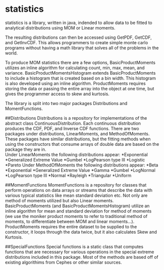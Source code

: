 # statistics
statistics is a library, written in java, indended to allow data to be fitted to analytical distributions
using MOM or Linear moments.

The resulting distributions can then be accessed using GetPDF, GetCDF, and GetInvCDF.  This allows programmers 
to create simple monte carlo programs without having a math library that solves all of the problems in the world.

To produce MOM statistics there are a few options, BasicProductMoments utilizes an inline algorithm for calculating count, min,
max, mean, and variance.  BasicProductMomentsHistogram extends BasicProductMoments to include a histogram that is created based on
a bin width. This histogram is also developed using an inline algorithm.  ProductMoments requires storing the data or passing the
entire array into the object at one time, but gives the programmer access to skew and kurtosis.

The library is split into two major packages Distributions and MomentFunctions.

##Distributions
Distributions is a repository for implementations of the abstract class ContinuousDistribution.  Each continuous distribution produces the CDF, PDF, and Inverse CDF functions. There are two packages under distributions, LinearMoments, and MethodOfMoments.  These packages have similar distributions, but the fitting methods when using the constructors that consume arrays of double data are based on the package they are in.  
Under LinearMoments the following distributions appear:
  *Exponential
  *Generalized Extreme Value
  *Gumbel
  *LogPearson type III
  *Logistic
  *Pareto
Under MethodOfMoments the following distributions appear:
  *Beta
  *Exponential
  *Generalized Extreme Value
  *Gamma
  *Gumbel
  *LogNormal
  *LogPearson type III
  *Normal
  *Rayleigh
  *Triangular
  *Uniform

##MomentFunctions
MomentFunctions is a repository for classes that perform operations on data arrays or streams that describe the data with various typical statistics like mean standard deviation etc.  Not only are method of moments utilized but also Linear moments.  BasicProductMoments (and BasicProductMomentsHistogram) utilize an inline algorithm for mean and standard deviation for method of moments (we use the moniker product moments to refer to traditional method of moments, to differentiate between MOM and linear moments...). ProductMoments requires the entire dataset to be supplied to the constructor, it loops through the data twice, but it also calculates Skew and Kurtosis.

##SpecialFunctions
Special functions is a static class that computes functions that are necessary for various operations in the special extreme distributions included in this package. Most of the methods are based off of existing algorithims from Cephes or other similar sources.
